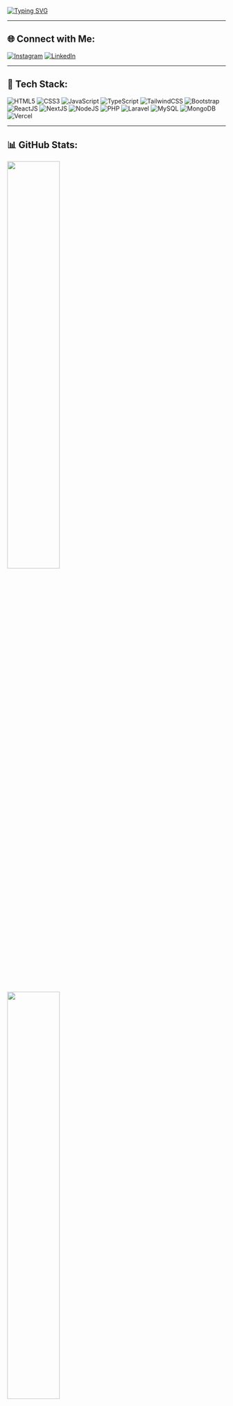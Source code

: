 [![Typing SVG](https://readme-typing-svg.herokuapp.com?font=Fira+Code&weight=600&size=48&duration=1200&pause=2000&color=26B2FF&vCenter=true&random=false&width=920&height=75&lines=Hello+There!%F0%9F%91%8B;I'm+Attar+Rifai;A+Passionate+Web+Developer)](https://git.io/typing-svg)

---

## 🌐 Connect with Me:
[![Instagram](https://img.shields.io/badge/Instagram-%23E4405F.svg?style=for-the-badge&logo=Instagram&logoColor=white)](https://instagram.com/atxree.paii) 
[![LinkedIn](https://img.shields.io/badge/LinkedIn-%230077B5.svg?style=for-the-badge&logo=linkedin&logoColor=white)](https://linkedin.com/in/attarrifaii)

---

## 🚀 Tech Stack:
![HTML5](https://img.shields.io/badge/html5-%23E34F26.svg?style=for-the-badge&logo=html5&logoColor=white)
![CSS3](https://img.shields.io/badge/css3-%231572B6.svg?style=for-the-badge&logo=css3&logoColor=white)
![JavaScript](https://img.shields.io/badge/javascript-%23323330.svg?style=for-the-badge&logo=javascript&logoColor=%23F7DF1E)
![TypeScript](https://img.shields.io/badge/TypeScript-3178C6?style=for-the-badge&logo=typescript&logoColor=white)
![TailwindCSS](https://img.shields.io/badge/tailwindcss-%2338B2AC.svg?style=for-the-badge&logo=tailwind-css&logoColor=white)
![Bootstrap](https://img.shields.io/badge/bootstrap-%238511FA.svg?style=for-the-badge&logo=bootstrap&logoColor=white)
![ReactJS](https://img.shields.io/badge/-ReactJs-61DAFB?logo=react&logoColor=white&style=for-the-badge)
![NextJS](https://img.shields.io/badge/Next-black?style=for-the-badge&logo=next.js&logoColor=white)
![NodeJS](https://img.shields.io/badge/node.js-6DA55F?style=for-the-badge&logo=node.js&logoColor=white)
![PHP](https://img.shields.io/badge/php-%23777BB4.svg?style=for-the-badge&logo=php&logoColor=white)
![Laravel](https://img.shields.io/badge/laravel-%23FF2D20.svg?style=for-the-badge&logo=laravel&logoColor=white)
![MySQL](https://img.shields.io/badge/mysql-%2300000f.svg?style=for-the-badge&logo=mysql&logoColor=white)
![MongoDB](https://img.shields.io/badge/mongodb-%2347A248.svg?style=for-the-badge&logo=mongodb&logoColor=white)
![Vercel](https://img.shields.io/badge/vercel-%23000000.svg?style=for-the-badge&logo=vercel&logoColor=white)

---

## 📊 GitHub Stats:
<div align="start">
  <img src="https://github-readme-stats.vercel.app/api?username=Reev-Dev&theme=dark&hide_border=false&include_all_commits=true&count_private=true" width="49%" /></br>
  <img src="https://github-readme-stats.vercel.app/api/top-langs/?username=Reev-Dev&theme=dark&hide_border=false&layout=compact" width="49%" />
</div>

---

💡 *"Life is code, or coded!"* 🚀
